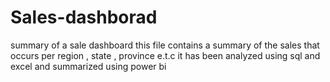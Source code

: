 # Sales-dashborad
summary of a sale dashboard
this file contains a summary of the sales that occurs per region , state , province e.t.c 
it has been analyzed  using sql and excel and summarized using power bi 
